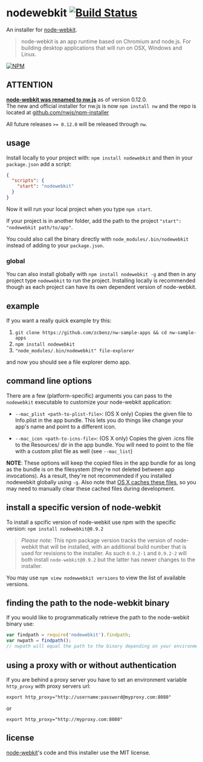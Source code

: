 # nodewebkit [![Build Status](http://img.shields.io/travis/shama/nodewebkit.svg)](https://travis-ci.org/shama/nodewebkit)

An installer for [node-webkit](https://github.com/rogerwang/node-webkit).

> node-webkit is an app runtime based on Chromium and node.js. For building desktop applications that will run on OSX, Windows and Linux.

[![NPM](https://nodei.co/npm/nodewebkit.png?downloads=true)](https://nodei.co/npm/nodewebkit/)

## ATTENTION

**[node-webkit was renamed to nw.js](https://groups.google.com/d/msg/nwjs-general/V1FhvfaFIzQ/720xKVd0jNkJ)** as of version 0.12.0.  
The new and official installer for nw.js is now `npm install nw` and the repo is located at [github.com/nwjs/npm-installer](https://github.com/nwjs/npm-installer)

All future releases `>= 0.12.0` will be released through `nw`.

## usage
Install locally to your project with: `npm install nodewebkit` and then in your `package.json` add a script:

```json
{
  "scripts": {
    "start": "nodewebkit"
  }
}
```

Now it will run your local project when you type `npm start`.

If your project is in another folder, add the path to the project `"start": "nodewebkit path/to/app"`.

You could also call the binary directly with `node_modules/.bin/nodewebkit` instead of adding to your `package.json`.

### global
You can also install globally with `npm install nodewebkit -g` and then in any project type `nodewebkit` to run the project. Installing locally is recommended though as each project can have its own dependent version of node-webkit.

## example
If you want a really quick example try this:

1. `git clone https://github.com/zcbenz/nw-sample-apps && cd nw-sample-apps`
2. `npm install nodewebkit`
3. `"node_modules/.bin/nodewebkit" file-explorer`

and now you should see a file explorer demo app.

## command line options
There are a few (platform-specific) arguments you can pass to the `nodewebkit` executable to
customize your node-webkit application:

* `--mac_plist <path-to-plist-file>`: (OS X only) Copies the given file to Info.plist in the app
  bundle. This lets you do things like change your app's name and point to a different icon.

* `--mac_icon <path-to-icns-file>`: (OS X only) Copies the given .icns file to the Resources/ dir
  in the app bundle. You will need to point to the file with a custom plist file as well (see
  `--mac_list`)

**NOTE**: These options will keep the copied files in the app bundle for as long as the bundle is
on the filesystem (they're not deleted between app invocations). As a result, they're not
recommended if you installed nodewebkit globally using `-g`.  Also note that
[OS X caches these files](http://proteo.me.uk/2011/08/mac-application-bundle-caching/),
so you may need to manually clear these cached files during development.

## install a specific version of node-webkit

To install a spcific version of node-webkit use npm with the specific version: `npm install nodewebkit@0.9.2`

> *Please note:* This npm package version tracks the version of node-webkit that will be installed, with an additional build number that is used for revisions to the installer. As such `0.9.2-1` and `0.9.2-2` will both install `node-webkit@0.9.2` but the latter has newer changes to the installer.

You may use `npm view nodewwebkit versions` to view the list of available versions.

## finding the path to the node-webkit binary

If you would like to programmatically retrieve the path to the node-webkit binary use:

``` js
var findpath = require('nodewebkit').findpath;
var nwpath = findpath();
// nwpath will equal the path to the binary depending on your environment
```

## using a proxy with or without authentication

If you are behind a proxy server you have to set an environment variable ```http_proxy``` with proxy servers url:

```
export http_proxy="http://username:password@myproxy.com:8080"
```

or

```
export http_proxy="http://myproxy.com:8080"
```

## license
[node-webkit](https://github.com/rogerwang/node-webkit)'s code and this installer use the MIT license.
